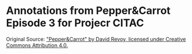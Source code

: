# Annotations from Pepper&Carrot Episode 3 for Projecr CITAC

Original Source: ["Pepper&Carrot" by David Revoy, licensed under Creative Commons Attribution 4.0.](https://www.peppercarrot.com/en/article241/episode-3-the-secret-ingredients)
